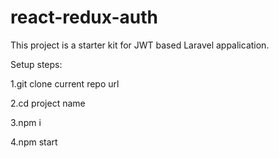 # react-redux-auth
This project is a starter kit for JWT based Laravel appalication.

Setup steps:

1.git clone current repo url

2.cd project name

3.npm i

4.npm start


